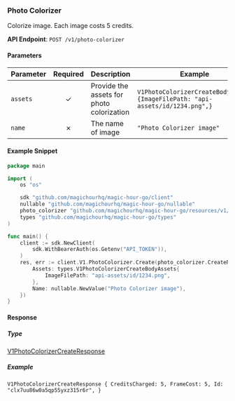 
### Photo Colorizer <a name="create"></a>

Colorize image. Each image costs 5 credits.

**API Endpoint**: `POST /v1/photo-colorizer`

#### Parameters

| Parameter | Required | Description | Example |
|-----------|:--------:|-------------|--------|
| `assets` | ✓ | Provide the assets for photo colorization | `V1PhotoColorizerCreateBodyAssets {ImageFilePath: "api-assets/id/1234.png",}` |
| `name` | ✗ | The name of image | `"Photo Colorizer image"` |

#### Example Snippet

```go
package main

import (
	os "os"

	sdk "github.com/magichourhq/magic-hour-go/client"
	nullable "github.com/magichourhq/magic-hour-go/nullable"
	photo_colorizer "github.com/magichourhq/magic-hour-go/resources/v1/photo_colorizer"
	types "github.com/magichourhq/magic-hour-go/types"
)

func main() {
	client := sdk.NewClient(
		sdk.WithBearerAuth(os.Getenv("API_TOKEN")),
	)
	res, err := client.V1.PhotoColorizer.Create(photo_colorizer.CreateRequest{
		Assets: types.V1PhotoColorizerCreateBodyAssets{
			ImageFilePath: "api-assets/id/1234.png",
		},
		Name: nullable.NewValue("Photo Colorizer image"),
	})
}

```

#### Response

##### Type
[V1PhotoColorizerCreateResponse](/types/v1_photo_colorizer_create_response.go)

##### Example
`V1PhotoColorizerCreateResponse {
CreditsCharged: 5,
FrameCost: 5,
Id: "clx7uu86w0a5qp55yxz315r6r",
}`
